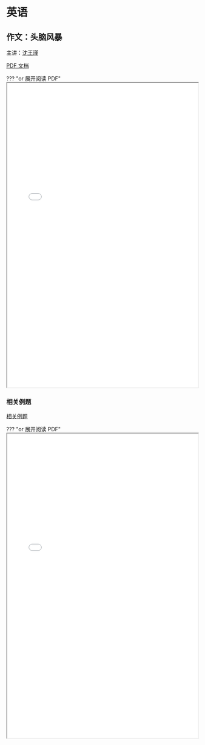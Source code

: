 # 英语

## 作文：头脑风暴

主讲：[沈王瑾](mailto:)

[PDF 文档](./lectures/writing_brainstorm.pdf)

??? "or 展开阅读 PDF"
    <br/><iframe src="./lectures/writing_brainstorm.pdf" width="100%" height="800px"  border="0" margin="0" padding="0"></iframe>

### 相关例题

[相关例题](./praxis/writing_brainstorm_homework.pdf)

??? "or 展开阅读 PDF"
    <br/><iframe src="./praxis/writing_brainstorm_homework.pdf" width="100%" height="800px"  border="0" margin="0" padding="0"></iframe>
